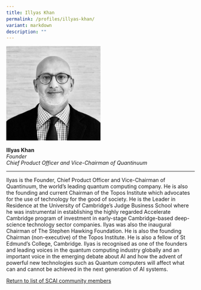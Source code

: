 ```yaml
---
title: Illyas Khan
permalink: /profiles/illyas-khan/
variant: markdown
description: ""
---
```

<div style="width:50%"><img src="/images/People/illyas_khan.jpeg" alt="Illyas Khan"></div>

**Illyas Khan**<br>*Founder*<br>*Chief Product Officer and Vice-Chairman of Quantinuum*<br>

---

Ilyas is the Founder, Chief Product Officer and Vice-Chairman of Quantinuum, the world’s leading quantum computing company. He is also the founding and current Chairman of the Topos Institute which advocates for the use of technology for the good of society. He is the Leader in Residence at the University of Cambridge’s Judge Business School where he was instrumental in establishing the highly regarded Accelerate Cambridge program of investment in early-stage Cambridge-based deep-science technology sector companies. Ilyas was also the inaugural Chairman of The Stephen Hawking Foundation. He is also the founding Chairman (non-executive) of the Topos Institute. He is also a fellow of St Edmund’s College, Cambridge. Ilyas is recognised as one of the founders and leading voices in the quantum computing industry globally and an important voice in the emerging debate about AI and how the advent of powerful new technologies such as Quantum computers will affect what can and cannot be achieved in the next generation of AI systems.

[Return to list of SCAI community members](/community)